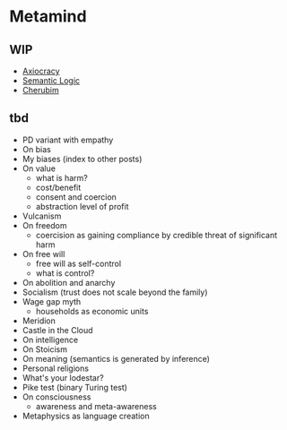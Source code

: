 # Metamind

## WIP

* [Axiocracy](Axiocracy.md)
* [Semantic Logic](Semantic-Logic.md)
* [Cherubim](Cherubim.md)

## tbd

* PD variant with empathy 
* On bias
* My biases (index to other posts)
* On value
	* what is harm?
	* cost/benefit
	* consent and coercion
	* abstraction level of profit
* Vulcanism
* On freedom
	* coercision as gaining compliance by credible threat of significant harm
* On free will
	* free will as self-control
	* what is control?
* On abolition and anarchy
* Socialism (trust does not scale beyond the family)
* Wage gap myth
	* households as economic units
* Meridion
* Castle in the Cloud
* On intelligence
* On Stoicism
* On meaning (semantics is generated by inference)
* Personal religions
* What's your lodestar?
* Pike test (binary Turing test)
* On consciousness
	* awareness and meta-awareness
* Metaphysics as language creation
